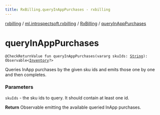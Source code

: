 ```yaml
---
title: RxBilling.queryInAppPurchases - rxbilling
---
```


[rxbilling](../../index.html) / [ml.introspectsoft.rxbilling](../index.html) / [RxBilling](index.html) / [queryInAppPurchases](./query-in-app-purchases.html)

# queryInAppPurchases

`@CheckReturnValue fun queryInAppPurchases(vararg skuIds: `[`String`](https://kotlinlang.org/api/latest/jvm/stdlib/kotlin/-string/index.html)`): Observable<`[`Inventory`](../-inventory/index.html)`?>`

Queries InApp purchases by the given sku ids and emits those one by one and then completes.

### Parameters

`skuIds` - the sku ids to query. It should contain at least one id.

**Return**
Observable emitting the available queried InApp purchases.

